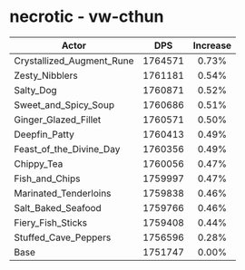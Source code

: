 # necrotic - vw-cthun
| Actor | DPS | Increase |
|---|:---:|:---:|
|Crystallized_Augment_Rune|1764571|0.73%|
|Zesty_Nibblers|1761181|0.54%|
|Salty_Dog|1760871|0.52%|
|Sweet_and_Spicy_Soup|1760686|0.51%|
|Ginger_Glazed_Fillet|1760571|0.50%|
|Deepfin_Patty|1760413|0.49%|
|Feast_of_the_Divine_Day|1760356|0.49%|
|Chippy_Tea|1760056|0.47%|
|Fish_and_Chips|1759997|0.47%|
|Marinated_Tenderloins|1759838|0.46%|
|Salt_Baked_Seafood|1759766|0.46%|
|Fiery_Fish_Sticks|1759408|0.44%|
|Stuffed_Cave_Peppers|1756596|0.28%|
|Base|1751747|0.00%|
